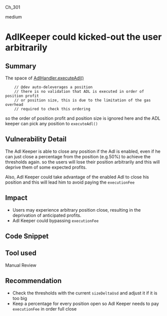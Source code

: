 Ch_301

medium

# AdlKeeper could kicked-out the user arbitrarily

## Summary
The space of [AdlHandler.executeAdl()](https://github.com/sherlock-audit/2023-04-gmx/blob/main/gmx-synthetics/contracts/exchange/AdlHandler.sol#L89-L164)
```solidity
    // @dev auto-deleverages a position
    // there is no validation that ADL is executed in order of position profit
    // or position size, this is due to the limitation of the gas overhead
    // required to check this ordering
```
so the order of position profit and position size is ignored here and the ADL keeper can pick any position to `executeAdl()`

## Vulnerability Detail
The Adl Keeper is able to close any position if the Adl is enabled, even if he can just close a percentage from the position (e.g.50%) to achieve the thresholds again.
so the users will lose their position arbitrarily and this will deprive them of some expected profits.

Also, Adl Keeper could take advantage of the enabled Adl to close his position and this will lead him to avoid paying the `executionFee`

## Impact
- Users may experience arbitrary position close, resulting in the deprivation of anticipated profits.
- Adl Keeper could bypassing `executionFee`

## Code Snippet

## Tool used

Manual Review

## Recommendation
- Check the thresholds with the current `sizeDeltaUsd` and adjust it if it is too big 
- Keep a percentage for every  position open so Adl Keeper needs to pay `executionFee` in order full close 